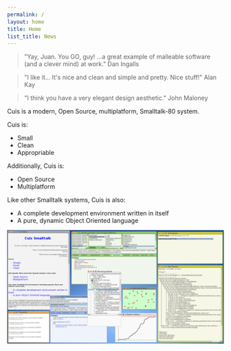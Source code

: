 ```yaml
---
permalink: /
layout: home
title: Home
list_title: News
---
```


> "Yay, Juan. You GO, guy! ...a great example of malleable software (and a clever mind) at work."
> Dan Ingalls

> "I like it... It's nice and clean and simple and pretty. Nice stuff!"
> Alan Kay
 
> "I think you have a very elegant design aesthetic."
> John Maloney



Cuis is a modern, Open Source, multiplatform, Smalltalk-80 system.

Cuis is:

- Small
- Clean
- Appropriable


Additionally, Cuis is:

- Open Source
- Multiplatform

 
Like other Smalltalk systems, Cuis is also:

- A complete development environment written in itself
- A pure, dynamic Object Oriented language

<img src="./assets/imgs/screenshot.png">

